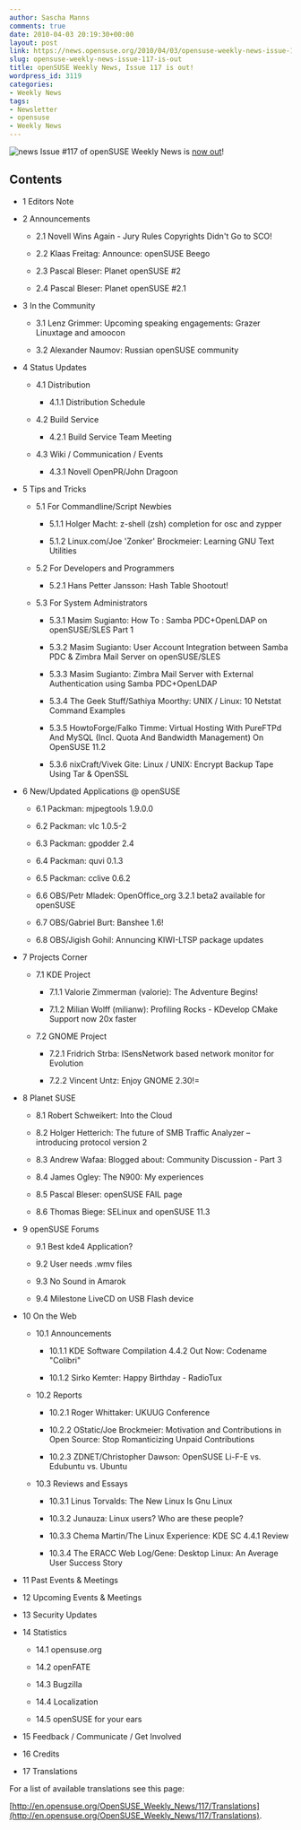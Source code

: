 ```yaml
---
author: Sascha Manns
comments: true
date: 2010-04-03 20:19:30+00:00
layout: post
link: https://news.opensuse.org/2010/04/03/opensuse-weekly-news-issue-117-is-out/
slug: opensuse-weekly-news-issue-117-is-out
title: openSUSE Weekly News, Issue 117 is out!
wordpress_id: 3119
categories:
- Weekly News
tags:
- Newsletter
- opensuse
- Weekly News
---
```


![news](http://static.opensuse.org/images/knewsticker.png) Issue #117 of openSUSE Weekly News is [now out](http://en.opensuse.org/OpenSUSE_Weekly_News/117)!





## Contents








	
  * 1 Editors Note

	
  * 2 Announcements

	
    * 2.1 Novell Wins Again -  Jury Rules Copyrights Didn't Go to SCO!

	
    * 2.2 Klaas Freitag:  Announce: openSUSE Beego

	
    * 2.3 Pascal Bleser:  Planet openSUSE #2

	
    * 2.4 Pascal Bleser:  Planet openSUSE #2.1




	
  * 3 In the Community

	
    * 3.1 Lenz Grimmer:  Upcoming speaking engagements: Grazer Linuxtage and amoocon

	
    * 3.2 Alexander Naumov:  Russian openSUSE community




	
  * 4 Status Updates

	
    * 4.1 Distribution

	
      * 4.1.1 Distribution  Schedule




	
    * 4.2 Build Service

	
      * 4.2.1 Build Service Team  Meeting




	
    * 4.3 Wiki / Communication  / Events

	
      * 4.3.1 Novell OpenPR/John  Dragoon







	
  * 5 Tips and Tricks

	
    * 5.1 For  Commandline/Script Newbies

	
      * 5.1.1 Holger Macht:  z-shell (zsh) completion for osc and zypper

	
      * 5.1.2 Linux.com/Joe  'Zonker' Brockmeier: Learning GNU Text Utilities




	
    * 5.2 For Developers and  Programmers

	
      * 5.2.1 Hans Petter  Jansson: Hash Table Shootout!




	
    * 5.3 For System  Administrators

	
      * 5.3.1 Masim Sugianto:  How To : Samba PDC+OpenLDAP on openSUSE/SLES Part 1

	
      * 5.3.2 Masim Sugianto:  User Account Integration between Samba PDC & Zimbra Mail Server on  openSUSE/SLES

	
      * 5.3.3 Masim Sugianto:  Zimbra Mail Server with External Authentication using Samba PDC+OpenLDAP

	
      * 5.3.4 The Geek  Stuff/Sathiya Moorthy: UNIX / Linux: 10 Netstat Command Examples

	
      * 5.3.5 HowtoForge/Falko  Timme: Virtual Hosting With PureFTPd And MySQL (Incl. Quota And  Bandwidth Management) On OpenSUSE 11.2

	
      * 5.3.6 nixCraft/Vivek  Gite: Linux / UNIX: Encrypt Backup Tape Using Tar & OpenSSL







	
  * 6 New/Updated  Applications @ openSUSE

	
    * 6.1 Packman: mjpegtools  1.9.0.0

	
    * 6.2 Packman: vlc 1.0.5-2

	
    * 6.3 Packman: gpodder 2.4

	
    * 6.4 Packman: quvi 0.1.3

	
    * 6.5 Packman: cclive  0.6.2

	
    * 6.6 OBS/Petr Mladek:  OpenOffice_org 3.2.1 beta2 available for openSUSE

	
    * 6.7 OBS/Gabriel Burt:  Banshee 1.6!

	
    * 6.8 OBS/Jigish Gohil:  Annuncing KIWI-LTSP package updates




	
  * 7 Projects Corner

	
    * 7.1 KDE Project

	
      * 7.1.1 Valorie Zimmerman  (valorie): The Adventure Begins!

	
      * 7.1.2 Milian Wolff  (milianw): Profiling Rocks - KDevelop CMake Support now 20x faster




	
    * 7.2 GNOME Project

	
      * 7.2.1 Fridrich Strba:  ISensNetwork based network monitor for Evolution

	
      * 7.2.2 Vincent Untz:  Enjoy GNOME 2.30!=







	
  * 8 Planet SUSE

	
    * 8.1 Robert Schweikert:  Into the Cloud

	
    * 8.2 Holger Hetterich:  The future of SMB Traffic Analyzer – introducing protocol version 2

	
    * 8.3 Andrew Wafaa:  Blogged about: Community Discussion - Part 3

	
    * 8.4 James Ogley: The  N900: My experiences

	
    * 8.5 Pascal Bleser:  openSUSE FAIL page

	
    * 8.6 Thomas Biege:  SELinux and openSUSE 11.3




	
  * 9 openSUSE Forums

	
    * 9.1 Best kde4  Application?

	
    * 9.2 User needs .wmv  files

	
    * 9.3 No Sound in Amarok

	
    * 9.4 Milestone LiveCD on  USB Flash device




	
  * 10 On the Web

	
    * 10.1 Announcements

	
      * 10.1.1 KDE Software  Compilation 4.4.2 Out Now: Codename "Colibri"

	
      * 10.1.2 Sirko Kemter:  Happy Birthday - RadioTux




	
    * 10.2 Reports

	
      * 10.2.1 Roger Whittaker:  UKUUG Conference

	
      * 10.2.2 OStatic/Joe  Brockmeier: Motivation and Contributions in Open Source: Stop  Romanticizing Unpaid Contributions

	
      * 10.2.3 ZDNET/Christopher  Dawson: OpenSUSE Li-F-E vs. Edubuntu vs. Ubuntu




	
    * 10.3 Reviews and Essays

	
      * 10.3.1 Linus Torvalds:  The New Linux Is Gnu Linux

	
      * 10.3.2 Junauza: Linux  users? Who are these people?

	
      * 10.3.3 Chema Martin/The  Linux Experience: KDE SC 4.4.1 Review

	
      * 10.3.4 The ERACC Web  Log/Gene: Desktop Linux: An Average User Success Story







	
  * 11 Past Events &  Meetings

	
  * 12 Upcoming Events &  Meetings

	
  * 13 Security Updates

	
  * 14 Statistics

	
    * 14.1 opensuse.org

	
    * 14.2 openFATE

	
    * 14.3 Bugzilla

	
    * 14.4 Localization

	
    * 14.5 openSUSE for your  ears




	
  * 15 Feedback /  Communicate / Get Involved

	
  * 16 Credits

	
  * 17 Translations


For a list of available translations see this page:

[http://en.opensuse.org/OpenSUSE_Weekly_News/117/Translations](http://en.opensuse.org/OpenSUSE_Weekly_News/117/Translations).

